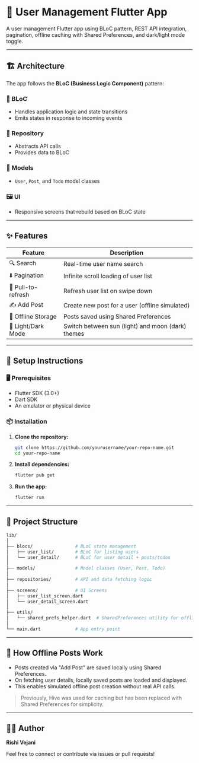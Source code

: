 # 🧠 User Management Flutter App

A user management Flutter app using BLoC pattern, REST API integration, pagination, offline caching with Shared Preferences, and dark/light mode toggle.

---

## 🏗️ Architecture

The app follows the **BLoC (Business Logic Component)** pattern:

### 🔁 BLoC

- Handles application logic and state transitions
- Emits states in response to incoming events

### 🧩 Repository

- Abstracts API calls
- Provides data to BLoC

### 🧱 Models

- `User`, `Post`, and `Todo` model classes

### 🖼️ UI

- Responsive screens that rebuild based on BLoC state

---

## ✨ Features

| Feature                  | Description                                         |
|--------------------------|-----------------------------------------------------|
| 🔍 Search                | Real-time user name search                          |
| ⬇️ Pagination            | Infinite scroll loading of user list               |
| 🔄 Pull-to-refresh       | Refresh user list on swipe down                    |
| ✍️ Add Post              | Create new post for a user (offline simulated)     |
| 💾 Offline Storage       | Posts saved using Shared Preferences               |
| 🌙 Light/Dark Mode       | Switch between sun (light) and moon (dark) themes  |

---

## 🔧 Setup Instructions

### 🖥️ Prerequisites

- Flutter SDK (3.0+)
- Dart SDK
- An emulator or physical device

### 📦 Installation

1. **Clone the repository:**

   ```bash
   git clone https://github.com/yourusername/your-repo-name.git
   cd your-repo-name
   ```

2. **Install dependencies:**

   ```bash
   flutter pub get
   ```

3. **Run the app:**

   ```bash
   flutter run
   ```

---

## 📁 Project Structure

```bash
lib/
│
├── blocs/                # BLoC state management
│   ├── user_list/        # BLoC for listing users
│   └── user_detail/      # BLoC for user detail + posts/todos
│
├── models/               # Model classes (User, Post, Todo)
│
├── repositories/         # API and data fetching logic
│
├── screens/              # UI Screens
│   ├── user_list_screen.dart
│   └── user_detail_screen.dart
│
├── utils/
│   └── shared_prefs_helper.dart  # SharedPreferences utility for offline posts
│
└── main.dart             # App entry point
```

---

## 🧠 How Offline Posts Work

- Posts created via "Add Post" are saved locally using Shared Preferences.
- On fetching user details, locally saved posts are loaded and displayed.
- This enables simulated offline post creation without real API calls.

> Previously, Hive was used for caching but has been replaced with Shared Preferences for simplicity.

---

## 👨‍💻 Author

**Rishi Vejani**

Feel free to connect or contribute via issues or pull requests!
